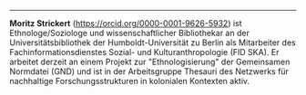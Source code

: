 ---

**Moritz Strickert** (<https://orcid.org/0000-0001-9626-5932>) ist Ethnologe/Soziologe und wissenschaftlicher Bibliothekar an der Universitätsbibliothek der Humboldt-Universität zu Berlin als Mitarbeiter des Fachinformationsdienstes Sozial- und Kulturanthropologie (FID SKA). Er arbeitet derzeit an einem Projekt zur "Ethnologisierung" der Gemeinsamen Normdatei (GND) und ist in der Arbeitsgruppe Thesauri des Netzwerks für nachhaltige Forschungsstrukturen in kolonialen Kontexten aktiv.